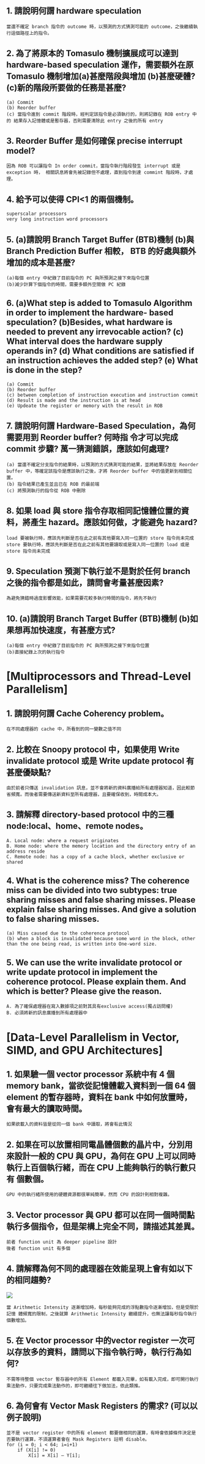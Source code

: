 ## 1. 請說明何謂 hardware speculation
```
當還不確定 branch 指令的 outcome 時，以預測的方式猜測可能的 outcome，之後繼續執行這個路徑上的指令。 
```

## 2. 為了將原本的 Tomasulo 機制擴展成可以達到 hardware-based speculation 運作，需要額外在原 Tomasulo 機制增加(a)甚麼階段與增加 (b)甚麼硬體? (c)新的階段所要做的任務是甚麼?
```
(a) Commit 
(b) Reorder buffer 
(c) 當指令進到 commit 階段時，經判定該指令是必須執行的，則將記錄在 ROB entry 中的 結果存入記憶體或是暫存器，否則需要清除此 entry 之後的所有 entry
```

## 3. Reorder Buffer 是如何確保 precise interrupt model?
```
因為 ROB 可以讓指令 In order commit，當指令執行階段發生 interrupt 或是 exception 時， 相關訊息將會先被記錄但不處理，直到指令到達 commint 階段時，才處理。 
```

## 4. 給予可以使得 CPI<1 的兩個機制。
```
superscalar processors
very long instruction word processors
```

## 5. (a)請說明 Branch Target Buffer (BTB)機制 (b)與 Branch Prediction Buffer 相較， BTB 的好處與額外增加的成本是甚麼?
```
(a)每個 entry 中紀錄了目前指令的 PC 與所預測之接下來指令位置
(b)減少計算下個指令的時間，需要多額外空間做 PC 紀錄
```

## 6. (a)What step is added to Tomasulo Algorithm in order to implement the hardware- based speculation? (b)Besides, what hardware is needed to prevent any irrevocable action? (c) What interval does the hardware supply operands in? (d) What conditions are satisfied if an instruction achieves the added step? (e) What is done in the step?
```
(a) Commit
(b) Reorder buffer
(c) between completion of instruction execution and instruction commit
(d) Result is made and the instruction is at head
(e) Updeate the register or memory with the result in ROB
```

## 7. 請說明何謂 Hardware-Based Speculation，為何需要用到 Reorder buffer? 何時指 令才可以完成 commit 步驟? 萬一猜測錯誤，應該如何處理?
```
(a) 當還不確定分支指令的結果時，以預測的方式猜測可能的結果，並將結果存放在 Reorder buffer 中，等確定該指令是應該執行之後，才將 Reorder buffer 中的值更新到相關位置。
(b) 指令結果已產生並且已在 ROB 的最前端 
(c) 將預測執行的指令從 ROB 中刪除
```

## 8. 如果 load 與 store 指令存取相同記憶體位置的資料，將產生 hazard。應該如何做，才能避免 hazard?
```
load 要被執行時，應該先判斷是否在此之前有其他要寫入同一位置的 store 指令尚未完成
store 要執行時，應該先判斷是否在此之前有其他要讀取或是寫入同一位置的 load 或是 store 指令尚未完成
```

## 9. Speculation 預測下執行並不是對於任何 branch 之後的指令都是如此，請問會考量甚麼因素?
```
為避免猜錯時過度影響效能，如果需要花較多執行時間的指令，將先不執行
```

## 10. (a)請說明 Branch Target Buffer (BTB)機制 (b)如果想再加快速度，有甚麼方式?
```
(a)每個 entry 中紀錄了目前指令的 PC 與所預測之接下來指令位置
(b)直接紀錄上次的執行指令
```

# [Multiprocessors and Thread-Level Parallelism] 
## 1. 請說明何謂 Cache Coherency problem。
```
在不同處理器的 cache 中，所看到的同一變數之值不同
```

## 2. 比較在 Snoopy protocol 中，如果使用 Write invalidate protocol 或是 Write update protocol 有甚麼優缺點?
```
由於前者只傳送 invalidation 訊息，並不會將新的資料廣播給所有處理器知道，因此較節省頻寬。而後者需要傳送新資料至所有處理器，且要確保收到，時間成本大。
```

## 3. 請解釋 directory-based protocol 中的三種 node:local、home、remote nodes。
```
A. Local node: where a request originates
B. Home node: where the memory location and the directory entry of an address reside
C. Remote node: has a copy of a cache block, whether exclusive or shared
```

## 4. What is the coherence miss? The coherence miss can be divided into two subtypes: true sharing misses and false sharing misses. Please explain false sharing misses. And give a solution to false sharing misses.
```
(a) Miss caused due to the coherence protocol
(b) when a block is invalidated because some word in the block, other than the one being read, is written into One-word size.
```

## 5. We can use the write invalidate protocol or write update protocol in implement the coherence protocol. Please explain them. And which is better? Please give the reason.
```
A. 為了確保處理器在寫入數據項之前對其具有exclusive access(獨占訪問權)
B. 必須將新的訊息廣播到所有處理器中
```

# [Data-Level Parallelism in Vector, SIMD, and GPU Architectures]
## 1. 如果驗一個 vector processor 系統中有 4 個 memory bank，當欲從記憶體載入資料到一個 64 個 element 的暫存器時，資料在 bank 中如何放置時，會有最大的讀取時間。
```
如果欲載入的資料皆是從同一個 bank 中讀取，將會有此情況
```
## 2. 如果在可以放置相同電晶體個數的晶片中，分別用來設計一般的 CPU 與 GPU，為何在 GPU 上可以同時執行上百個執行緒，而在 CPU 上能夠執行的執行數只有 個數個。
```
GPU 中的執行緒所使用的硬體資源都很單純簡單，然而 CPU 的設計則相對複雜。
```

## 3. Vector processor 與 GPU 都可以在同一個時間點執行多個指令，但是架構上完全不同，請描述其差異。
```
前者 function unit 為 deeper pipeline 設計
後者 function unit 有多個
```

## 4. 請解釋為何不同的處理器在效能呈現上會有如以下的相同趨勢?
![](https://i.imgur.com/36BDhpD.png)

```
當 Arithmetic Intensity 逐漸增加時，每秒能夠完成的浮點數指令逐漸增加，但是受限於記憶 體頻寬的限制，之後就算 Arithmetic Intensity 繼續提升，也無法讓每秒指令執行個數增加。
```
## 5. 在 Vector processor 中的vector register 一次可以存放多的資料，請問以下指令執行時，執行行為如何?
```
不需等待整個 vector 暫存器中的所有 Element 都載入完畢，如有載入完成，即可開行執行乘法動作，只要完成乘法動作的，即可繼續往下做加法，依此類推。
```
## 6. 為何會有 Vector Mask Registers 的需求? (可以以例子說明)
```
並不是 vector register 中的所有 element 都要做相同的運算，有時會依據條件決定是否要執行運算，不須運算者會在 Mask Registers 註明 disable。
for (i = 0; i < 64; i=i+1)
    if (X[i] != 0)
        X[i] = X[i] – Y[i];
```